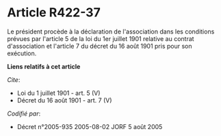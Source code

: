 # Article R422-37

Le président procède à la déclaration de l'association dans les conditions prévues par l'article 5 de la loi du 1er juillet
1901 relative au contrat d'association et l'article 7 du décret du 16 août 1901 pris pour son exécution.

**Liens relatifs à cet article**

_Cite_:

  - Loi du 1 juillet 1901 - art. 5 (V)
  - Décret du 16 août 1901 - art. 7 (V)

_Codifié par_:

  - Décret n°2005-935 2005-08-02 JORF 5 août 2005
